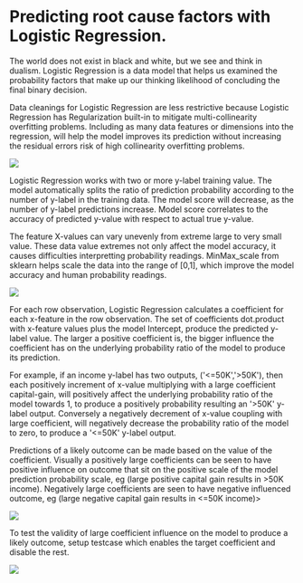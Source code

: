 # Predicting root cause factors with Logistic Regression.

The world does not exist in black and white, but we see and think in dualism. Logistic Regression is a data model that helps us examined the probability factors that make up our thinking likelihood of concluding the final binary decision.

Data cleanings for Logistic Regression are less restrictive because Logistic Regression has Regularization built-in to mitigate  multi-collinearity overfitting problems. Including as many data features or dimensions into the regression, will help the model improves its prediction without increasing the residual errors risk of high collinearity overfitting problems.

![](https://cocoisland.github.io/img/logistic_data_prep.png)

Logistic Regression works with two or more y-label training value. The model automatically splits the ratio of prediction probability according to the number of y-label in the training data. The model score will decrease, as the number of y-label predictions increase. Model score correlates to the accuracy of predicted y-value with respect to actual true y-value.

The feature X-values can vary unevenly from extreme large to very small value. These data value extremes not only affect the model accuracy, it causes difficulties interpretting probability readings. MinMax_scale from sklearn helps scale the data into the range of [0,1], which improve the model accuracy and human probability readings.

![](https://cocoisland.github.io/img/logistic_score.png)

For each row observation, Logistic Regression calculates a coefficient for each x-feature in the row observation. The set of coefficients dot.product with x-feature values plus the model Intercept, produce the predicted y-label value. The larger a positive coefficient is, the bigger influence the coefficient has on the underlying probability ratio of the model to produce its prediction.

For example, if an income y-label has two outputs, ('<=50K','>50K'), then each positively increment of x-value multiplying with a large coefficient capital-gain, will positively affect the underlying probability ratio of the model towards 1, to produce a positively probability resulting an '>50K' y-label output. Conversely a negatively decrement of x-value coupling with large coefficient, will negatively decrease the probability ratio of the model to zero, to produce a '<=50K' y-label output.

Predictions of a likely outcome can be made based on the value of the coefficient. Visually a positively large coefficients can be seen to have positive influence on outcome that sit on the positive scale of the model prediction probability scale, eg (large positive capital gain results in >50K income). Negatively large coefficients are seen to have negative influenced outcome, eg (large negative capital gain results in <=50K income)>

![](https://cocoisland.github.io/img/logistic_coef.png)

To test the validity of large coefficient influence on the model to produce a likely outcome, setup testcase which enables the target coefficient and disable the rest.

![](https://cocoisland.github.io/img/logistic_test.png)
